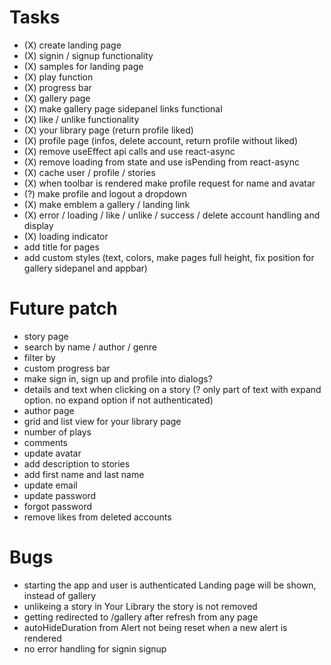 # Tasks

- (X) create landing page
- (X) signin / signup functionality
- (X) samples for landing page
- (X) play function
- (X) progress bar
- (X) gallery page
- (X) make gallery page sidepanel links functional
- (X) like / unlike functionality
- (X) your library page (return profile liked)
- (X) profile page (infos, delete account, return profile without liked)
- (X) remove useEffect api calls and use react-async
- (X) remove loading from state and use isPending from react-async
- (X) cache user / profile / stories
- (X) when toolbar is rendered make profile request for name and avatar
- (?) make profile and logout a dropdown
- (X) make emblem a gallery / landing link
- (X) error / loading / like / unlike / success / delete account handling and display
- (X) loading indicator
- add title for pages
- add custom styles (text, colors, make pages full height, fix position for gallery sidepanel and appbar)

# Future patch

- story page
- search by name / author / genre
- filter by
- custom progress bar
- make sign in, sign up and profile into dialogs?
- details and text when clicking on a story (? only part of text with expand option. no expand option if not authenticated)
- author page
- grid and list view for your library page
- number of plays
- comments
- update avatar
- add description to stories
- add first name and last name
- update email
- update password
- forgot password
- remove likes from deleted accounts

# Bugs

- starting the app and user is authenticated Landing page will be shown, instead of gallery
- unlikeing a story in Your Library the story is not removed
- getting redirected to /gallery after refresh from any page
- autoHideDuration from Alert not being reset when a new alert is rendered
- no error handling for signin signup
